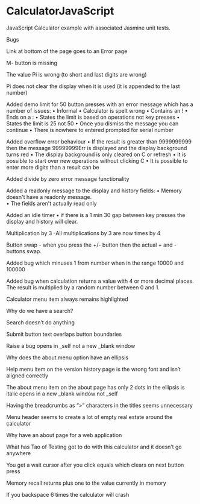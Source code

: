 CalculatorJavaScript
====================

JavaScript Calculator example with associated Jasmine unit tests.




Bugs

Link at bottom of the page goes to an Error page

M- button is missing

The value Pi is wrong (to short and last digits are wrong)

Pi does not clear the display when it is used (it is appended to the last number)

Added demo limit for 50 button presses with an error message which has a number of issues: 
•	Informal
•	Calculator is spelt wrong
•	Contains an !
•	Ends on a :
•	States the limit is based on operations not key presses
•	States the limit is 25 not 50
•	Once you dismiss the message you can continue
•	There is nowhere to entered prompted for serial number

Added overflow error behaviour
•	If the result is greater than 9999999999 then the message 99999999Err is displayed and the display background turns red
•	The display background is only cleared on C or refresh
•	It is possible to start over new operations without clicking C
•	It is possible to enter more digits than a result can be

Added divide by zero error message functionality

Added a readonly message to the display and history fields:
•	Memory doesn't have a readonly message.  
•	The fields aren't actually read only

Added an idle timer
•	if there is a 1 min 30 gap between key presses the display and history will clear.

Multiplication by 3 -All multiplications by 3 are now times by 4

Button swap - when you press the +/- button then the actual + and - buttons swap.

Added bug which minuses 1 from number
when in the range 10000 and 100000

Added bug when calculation returns a value with 4 or more decimal places.  The result is multiplied by a random number between 0 and 1.

Calculator menu item always remains highlighted

Why do we have a search?

Search doesn’t do anything

Submit button text overlaps button boundaries

Raise a bug opens in _self not a new _blank window

Why does the about menu option have an ellipsis

Help menu item on the version history page is the wrong font and isn’t aligned correctly

The about menu item on the about page has 
only 2 dots in the ellipsis
is italic
opens in a new _blank window not _self

Having the breadcrumbs as “>” characters in the titles seems unnecessary 

Menu header seems to create a lot of empty real estate around the calculator

Why have an about page for a web application

What has Tao of Testing got to do with this calculator and it doesn’t go anywhere

You get a wait cursor after you click equals which clears on next button press

Memory recall returns plus one to the value currently in memory

If you backspace 6 times the calculator will crash


